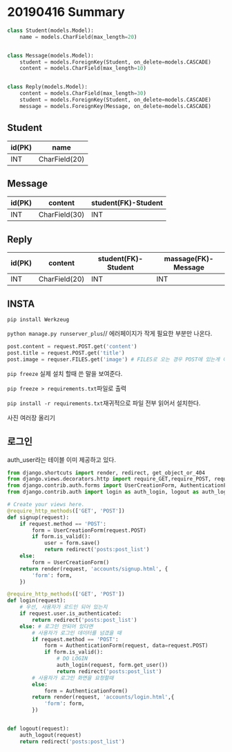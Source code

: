 # 20190416 Summary

```python
class Student(models.Model):
    name = models.CharField(max_length=20)


class Message(models.Model):
    student = models.ForeignKey(Student, on_delete=models.CASCADE)
    content = models.CharField(max_length=10)


class Reply(models.Model):
    content = models.CharField(max_length=30)
    student = models.ForeignKey(Student, on_delete=models.CASCADE)
    message = models.ForeignKey(Message, on_delete=models.CASCADE)
```

## Student

| id(PK) | name          |
| ------ | ------------- |
| INT    | CharField(20) |

## Message

| id(PK) | content       | student(FK)-Student |
| ------ | ------------- | ------------------- |
| INT    | CharField(30) | INT                 |

## Reply

| id(PK) | content       | student(FK)-Student | massage(FK)-Message |
| ------ | ------------- | ------------------- | ------------------- |
| INT    | CharField(20) | INT                 | INT                 |

## INSTA

`pip install Werkzeug`

`python manage.py runserver_plus`// 에러페이지가 작게 필요한 부분만 나온다.

```python
post.content = request.POST.get('content')
post.title = request.POST.get('title')
post.image = requser.FILES.get('image') # FILES로 오는 경우 POST에 있는게 아니다. 따로온다
```

`pip freeze` 실제 설치 할때 쓴 말을 보여준다.

`pip freeze > requirements.txt`파일로 출력

`pip install -r requirements.txt`재귀적으로 파일 전부 읽어서 설치한다.

사진 여러장 올리기

## 로그인

auth_user라는 테이블 이미 제공하고 있다.

```python
from django.shortcuts import render, redirect, get_object_or_404
from django.views.decorators.http import require_GET,require_POST, require_http_methods
from django.contrib.auth.forms import UserCreationForm, AuthenticationForm
from django.contrib.auth import login as auth_login, logout as auth_logout

# Create your views here.
@require_http_methods(['GET', 'POST'])
def signup(request):
    if request.method == 'POST':
        form = UserCreationForm(request.POST)
        if form.is_valid():
            user = form.save()
            return redirect('posts:post_list')
    else:
        form = UserCreationForm()
    return render(request, 'accounts/signup.html', {
        'form': form,
    })

@require_http_methods(['GET', 'POST'])
def login(request):
    # 우선, 사용자가 로드인 되어 있는지
    if request.user.is_authenticated:
        return redirect('posts:post_list')
    else: # 로그인 안되어 있다면
        # 사용자가 로그인 데이터를 넘겼을 때
        if request.method == 'POST':
            form = AuthenticationForm(request, data=request.POST)
            if form.is_valid():
                # DO LOGIN
                auth_login(request, form.get_user())
                return redirect('posts:post_list')
        # 사용자가 로그인 화면을 요청할때
        else:
            form = AuthenticationForm()
        return render(request, 'accounts/login.html',{
            'form': form,
        })


def logout(request):
    auth_logout(request)
    return redirect('posts:post_list')
```

